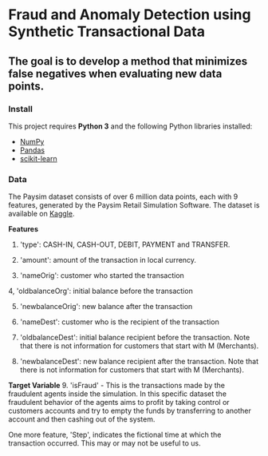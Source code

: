 # Fraud and Anomaly Detection using Synthetic Transactional Data
## The goal is to develop a method that minimizes false negatives when evaluating new data points.

### Install

This project requires **Python 3** and the following Python libraries installed:

- [NumPy](http://www.numpy.org/)
- [Pandas](http://pandas.pydata.org/)
- [scikit-learn](http://scikit-learn.org/stable/)

### Data

The Paysim dataset consists of over 6 million data points, each with 9 features, generated by the Paysim Retail Simulation Software.
The dataset is available on [Kaggle](https://www.kaggle.com/ntnu-testimon/paysim1/data).

**Features**
1. 'type': CASH-IN, CASH-OUT, DEBIT, PAYMENT and TRANSFER.

2. 'amount': amount of the transaction in local currency.

3. 'nameOrig': customer who started the transaction

4, 'oldbalanceOrg': initial balance before the transaction

5. 'newbalanceOrig': new balance after the transaction

6. 'nameDest': customer who is the recipient of the transaction

7. 'oldbalanceDest': initial balance recipient before the transaction. Note that there is not information for customers that start with M (Merchants).

8. 'newbalanceDest': new balance recipient after the transaction. Note that there is not information for customers that start with M (Merchants).


**Target Variable**
9. 'isFraud' - This is the transactions made by the fraudulent agents inside the simulation.
In this specific dataset the fraudulent behavior of the agents aims to profit by taking control or customers accounts and try to empty the funds by transferring to another account and then cashing out of the system.

One more feature, 'Step', indicates the fictional time at which the transaction occurred. This may or may not be useful to us.